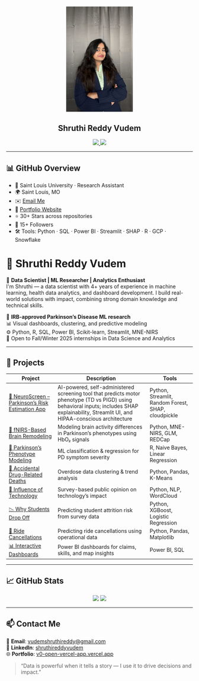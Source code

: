 <p align="center">
  <img src="profile.jpg" width="180" />
</p>

<h2 align="center">Shruthi Reddy Vudem</h2>

<p align="center">
  <a href="https://v0-open-vercel-app.vercel.app/" target="_blank">
    <img src="https://img.shields.io/badge/🌐-My%20Portfolio-blue?style=for-the-badge" />
  </a>
  <a href="https://www.linkedin.com/in/shruthireddyvudem/" target="_blank">
    <img src="https://img.shields.io/badge/🔗-LinkedIn-blueviolet?style=for-the-badge" />
  </a>
</p>

---
## 📊 GitHub Overview

- 🏢 Saint Louis University · Research Assistant  
- 🌍 Saint Louis, MO  
- ✉️ [Email Me](mailto:vudemshruthireddy@gmail.com)  
- 🔗 [Portfolio Website](https://v0-open-vercel-app.vercel.app)  
- ⭐ 30+ Stars across repositories  
- 👥 15+ Followers  
- 🛠️ Tools: Python · SQL · Power BI · Streamlit · SHAP · R · GCP · Snowflake  

# 💼 Shruthi Reddy Vudem

💼 **Data Scientist | ML Researcher | Analytics Enthusiast**  
I'm Shruthi — a data scientist with 4+ years of experience in machine learning, health data analytics, and dashboard development. I build real-world solutions with impact, combining strong domain knowledge and technical skills.

🔬 **IRB-approved Parkinson’s Disease ML research**  
📊 Visual dashboards, clustering, and predictive modeling  
⚙️ Python, R, SQL, Power BI, Scikit-learn, Streamlit, MNE-NIRS  
🔎 Open to Fall/Winter 2025 internships in Data Science and Analytics

---

## 🚀 Projects

| Project | Description | Tools |
|--------|-------------|--------|
| [🧠 NeuroScreen – Parkinson’s Risk Estimation App](https://github.com/Shruthi973/NeuroScreen-App) | AI-powered, self-administered screening tool that predicts motor phenotype (TD vs PIGD) using behavioral inputs; includes SHAP explainability, Streamlit UI, and HIPAA-conscious architecture | Python, Streamlit, Random Forest, SHAP, cloudpickle |
| [🧠 fNIRS-Based Brain Remodeling](https://github.com/Shruthi973/fnirs-Brain-Modelling) | Modeling brain activity differences in Parkinson’s phenotypes using HbO₂ signals | Python, MNE-NIRS, GLM, REDCap |
| [🧪 Parkinson’s Phenotype Modeling](https://github.com/Shruthi973/Parkinsons-Phenotype-Modeling) | ML classification & regression for PD symptom severity | R, Naive Bayes, Linear Regression |
| [💊 Accidental Drug-Related Deaths](https://github.com/Shruthi973/ACCIDENTAL_DRUG_RELATEDDEALTHS) | Overdose data clustering & trend analysis | Python, Pandas, K-Means |
| [💬 Influence of Technology](https://github.com/Shruthi973/Influence-of-Technology-on-Behavior) | Survey-based public opinion on technology’s impact | Python, NLP, WordCloud |
| [📉 Why Students Drop Off](https://github.com/Shruthi973/Drop-Off-Prediction) | Predicting student attrition risk from survey data | Python, XGBoost, Logistic Regression |
| [🚕 Ride Cancellations](https://github.com/Shruthi973/RIDE-CANCELLATIONS) | Predicting ride cancellations using operational data | Python, Pandas, Matplotlib |
| [📊 Interactive Dashboards](https://github.com/Shruthi973/Excelerate-Dashboard) | Power BI dashboards for claims, skills, and map insights | Power BI, SQL |

---

## 📈 GitHub Stats

<p align="center">
  <img src="https://github-readme-stats.vercel.app/api?username=Shruthi973&show_icons=true&theme=default&hide_border=true" width="420"/>
  <img src="https://github-readme-stats.vercel.app/api/top-langs/?username=Shruthi973&layout=compact&theme=default&hide_border=true" width="340"/>
</p>

---

## 📫 Contact Me

📧 **Email**: vudemshruthireddy@gmail.com  
🔗 **LinkedIn**: [shruthireddyvudem](https://www.linkedin.com/in/shruthireddyvudem/)  
🌐 **Portfolio**: [v0-open-vercel-app.vercel.app](https://v0-open-vercel-app.vercel.app/)

> “Data is powerful when it tells a story — I use it to drive decisions and impact.”
